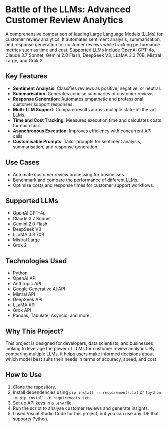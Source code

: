 # Battle of the LLMs: Advanced Customer Review Analytics

A comprehensive comparison of leading Large Language Models (LLMs) for customer review analytics. It automates sentiment analysis, summarisation, and response generation for customer reviews while tracking performance metrics such as time and cost. Supported LLMs include OpenAI GPT-4o, Claude 3.7 Sonnet, Gemini 2.0 Flash, DeepSeek V3, LLaMA 3.3 70B, Mistral Large, and Grok 2.

## Key Features

- **Sentiment Analysis**: Classifies reviews as positive, negative, or neutral.
- **Summarisation**: Generates concise summaries of customer reviews.
- **Response Generation**: Automates empathetic and professional customer support responses.
- **Multi-LLM Support**: Compare results across multiple state-of-the-art LLMs.
- **Time and Cost Tracking**: Measures execution time and calculates costs for each task.
- **Asynchronous Execution**: Improves efficiency with concurrent API calls.
- **Customisable Prompts**: Tailor prompts for sentiment analysis, summarisation, and response generation.

## Use Cases

- Automate customer review processing for businesses.
- Benchmark and compare the performance of different LLMs.
- Optimise costs and response times for customer support workflows.

## Supported LLMs

- OpenAI GPT-4o
- Claude 3.7 Sonnet
- Gemini 2.0 Flash
- DeepSeek V3
- LLaMA 3.3 70B
- Mistral Large
- Grok 2

## Technologies Used

- Python
- OpenAI API
- Anthropic API
- Google Generative AI API
- Mistral API
- DeepSeek API
- LLaMA API
- Grok API
- Pandas, Tabulate, Asyncio, and more.

## Why This Project?

This project is designed for developers, data scientists, and businesses looking to leverage the power of LLMs for customer review analytics. By comparing multiple LLMs, it helps users make informed decisions about which model best suits their needs in terms of accuracy, speed, and cost.

## How to Use

1. Clone the repository.
2. Install dependencies using `pip install -r requirements.txt` or `!python -m pip install -r requirements.txt`.
3. Set up API keys in a `.env` file.
4. Run the script to analyse customer reviews and generate insights.
5. I used Visual Studio Code for this project, but you can use any IDE that supports Python.
